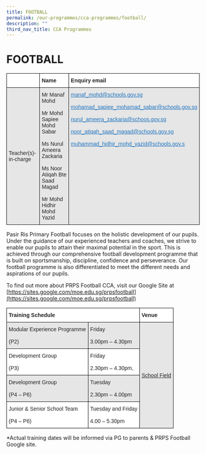 ```yaml
---
title: FOOTBALL
permalink: /our-programmes/cca-programmes/football/
description: ""
third_nav_title: CCA Programmes
---
```

# **FOOTBALL**

<table style="border-collapse:collapse;border-spacing:0" class="tg"><thead><tr><th style="background-color:#FFF;border-color:#000000;border-style:solid;border-width:1px;color:#222;font-family:Arial, sans-serif;font-size:14px;font-weight:bold;overflow:hidden;padding:10px 5px;text-align:left;vertical-align:top;word-break:normal"></th><th style="background-color:#FFF;border-color:#000000;border-style:solid;border-width:1px;color:#222;font-family:Arial, sans-serif;font-size:14px;font-weight:bold;overflow:hidden;padding:10px 5px;text-align:left;vertical-align:top;word-break:normal"><span style="font-weight:bold">Name</span></th><th style="background-color:#FFF;border-color:#000000;border-style:solid;border-width:1px;color:#222;font-family:Arial, sans-serif;font-size:14px;font-weight:bold;overflow:hidden;padding:10px 5px;text-align:left;vertical-align:top;word-break:normal"><span style="font-weight:bold">Enquiry email</span></th></tr></thead><tbody><tr><td style="background-color:#E6E6E6;border-color:#000000;border-style:solid;border-width:1px;color:#222;font-family:Arial, sans-serif;font-size:14px;overflow:hidden;padding:10px 5px;text-align:left;vertical-align:middle;word-break:normal">Teacher(s)-in-charge</td><td style="background-color:#E6E6E6;border-color:#000000;border-style:solid;border-width:1px;color:#222;font-family:Arial, sans-serif;font-size:14px;overflow:hidden;padding:10px 5px;text-align:left;vertical-align:middle;word-break:normal">Mr Manaf Mohd<br><br>Mr Mohd Sapiee Mohd Sabar<br><br>Ms Nurul Ameera Zackaria<br><br>Ms Noor Atiqah Bte Saad Magad<br><br>Mr Mohd Hidhir Mohd Yazid</td><td style="background-color:#E6E6E6;border-color:#000000;border-style:solid;border-width:1px;color:#1E73BE;font-family:Arial, sans-serif;font-size:14px;overflow:hidden;padding:10px 5px;text-align:left;text-decoration:underline;vertical-align:top;word-break:normal"><a href="https://pasirrispri.moe.edu.sg/wp-admin/manaf_mohd@schools.gov.sg" target="_blank" rel="noopener noreferrer"><span style="text-decoration:underline;color:#1E73BE;background-color:transparent">manaf_mohd@schools.gov.sg</span></a><br><br><a href="https://pasirrispri.moe.edu.sg/wp-admin/mohamad_sapiee_mohamad_sabar@schools.gov.sg" target="_blank" rel="noopener noreferrer"><span style="text-decoration:underline;color:#1E73BE;background-color:transparent">mohamad_sapiee_mohamad_sabar@schools.gov.sg</span></a><br><br><a href="mailto:nurul_ameera_zackaria@schoos.gov.sg" target="_blank" rel="noopener noreferrer"><span style="text-decoration:underline;color:#1E73BE;background-color:transparent">nurul_ameera_zackaria@schoos.gov.sg</span></a><br><br><a href="https://pasirrispri.moe.edu.sg/wp-admin/noor_atiqah_saad_magad@schools.gov.sg" target="_blank" rel="noopener noreferrer"><span style="text-decoration:underline;color:#1E73BE;background-color:transparent">noor_atiqah_saad_magad@schools.gov.sg</span></a><br><br><a href="mailto:muhammad_hidhir_mohd_yazid@schools.gov.sg" target="_blank" rel="noopener noreferrer"><span style="text-decoration:underline;color:#1E73BE;background-color:transparent">muhammad_hidhir_mohd_yazid@schools.gov.s</span></a></td></tr></tbody></table>


Pasir Ris Primary Football focuses on the holistic development of our pupils. Under the guidance of our experienced teachers and coaches, we strive to enable our pupils to attain their maximal potential in the sport. This is achieved through our comprehensive football development programme that is built on sportsmanship, discipline, confidence and perseverance. Our football programme is also differentiated to meet the different needs and aspirations of our pupils.

To find out more about PRPS Football CCA, visit our Google Site at [https://sites.google.com/moe.edu.sg/prpsfootball](https://sites.google.com/moe.edu.sg/prpsfootball)







<table style="border-collapse:collapse;border-spacing:0" class="tg"><thead><tr><th style="background-color:#FFF;border-color:#000000;border-style:solid;border-width:1px;color:#222;font-family:Arial, sans-serif;font-size:14px;font-weight:bold;overflow:hidden;padding:10px 5px;text-align:left;vertical-align:top;word-break:normal" colspan="2"><span style="font-weight:bold">Training Schedule</span></th><th style="background-color:#FFF;border-color:#000000;border-style:solid;border-width:1px;color:#222;font-family:Arial, sans-serif;font-size:14px;font-weight:bold;overflow:hidden;padding:10px 5px;text-align:left;vertical-align:top;word-break:normal"><span style="font-weight:bold">Venue</span></th></tr></thead><tbody><tr><td style="background-color:#E6E6E6;border-color:#000000;border-style:solid;border-width:1px;color:#222;font-family:Arial, sans-serif;font-size:14px;overflow:hidden;padding:10px 5px;text-align:left;vertical-align:middle;word-break:normal">Modular Experience Programme<br><br>(P2)</td><td style="background-color:#E6E6E6;border-color:#000000;border-style:solid;border-width:1px;color:#222;font-family:Arial, sans-serif;font-size:14px;overflow:hidden;padding:10px 5px;text-align:left;vertical-align:middle;word-break:normal">Friday<br><br>3.00pm – 4.30pm</td><td style="background-color:#E6E6E6;border-color:#000000;border-style:solid;border-width:1px;color:#222;font-family:Arial, sans-serif;font-size:14px;overflow:hidden;padding:10px 5px;text-align:left;text-decoration:underline;vertical-align:middle;word-break:normal" rowspan="4">School Field</td></tr><tr><td style="background-color:#FFF;border-color:black;border-style:solid;border-width:1px;color:#222;font-family:Arial, sans-serif;font-size:14px;overflow:hidden;padding:10px 5px;text-align:left;vertical-align:middle;word-break:normal">Development Group<br><br>(P3)</td><td style="background-color:#FFF;border-color:black;border-style:solid;border-width:1px;color:#222;font-family:Arial, sans-serif;font-size:14px;overflow:hidden;padding:10px 5px;text-align:left;vertical-align:middle;word-break:normal">Friday<br><br>2.30pm – 4.30pm,</td></tr><tr><td style="background-color:#E6E6E6;border-color:black;border-style:solid;border-width:1px;color:#222;font-family:Arial, sans-serif;font-size:14px;overflow:hidden;padding:10px 5px;text-align:left;vertical-align:middle;word-break:normal">Development Group<br><br>(P4 – P6)</td><td style="background-color:#E6E6E6;border-color:black;border-style:solid;border-width:1px;color:#222;font-family:Arial, sans-serif;font-size:14px;overflow:hidden;padding:10px 5px;text-align:left;vertical-align:middle;word-break:normal">Tuesday<br><br>2.30pm – 4.00pm</td></tr><tr><td style="background-color:#FFF;border-color:black;border-style:solid;border-width:1px;color:#222;font-family:Arial, sans-serif;font-size:14px;overflow:hidden;padding:10px 5px;text-align:left;vertical-align:middle;word-break:normal">Junior &amp; Senior School Team<br><br>(P4 – P6)</td><td style="background-color:#FFF;border-color:black;border-style:solid;border-width:1px;color:#222;font-family:Arial, sans-serif;font-size:14px;overflow:hidden;padding:10px 5px;text-align:left;vertical-align:middle;word-break:normal">Tuesday and Friday<br><br>4.00 – 5.30pm</td></tr></tbody></table>

\*Actual training dates will be informed via PG to parents & PRPS Football Google site.